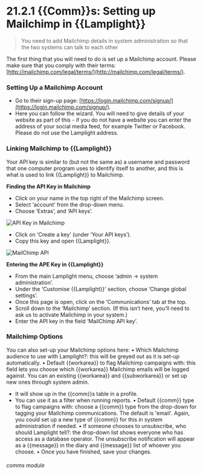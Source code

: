 # 21.2.1  {{Comm}}s: Setting up Mailchimp in {{Lamplight}}

> You need to add Mailchimp details in system administration so that the two systems can talk to each other 

The first thing that you will need to do is set up a Mailchimp account. Please make sure that you comply with their terms: [http://mailchimp.com/legal/terms/](http://mailchimp.com/legal/terms/).

### Setting Up a Mailchimp Account

- Go to their sign-up page: [https://login.mailchimp.com/signup/](https://login.mailchimp.com/signup/).
- Here you can follow the wizard. You will need to give details of your website as part of this - if you do not have a website you can enter the address of your social media feed, for example Twitter or Facebook. Please do not use the Lamplight address.

### Linking Mailchimp to {{Lamplight}}

Your API key is similar to (but not the same as) a username and password that one computer program uses to identify itself to another, and this is what is used to link {{Lamplight}} to Mailchimp. 

**Finding the API Key in Mailchimp**

- Click on your name in the top right of the Mailchimp screen.
- Select ‘account’ from the drop-down menu.
- Choose ‘Extras’, and ‘API keys’. 

![API Key in Mailchimp](21.2.1a.png)

- Click on  ‘Create a key’ (under ‘Your API keys’). 
- Copy this key and open {{Lamplight}}.

![MailChimp API](225a.PNG)

**Entering the APE Key in {{Lamplight}}**

- From the main Lamplight menu, choose ‘admin -> system administration’.  
- Under the 'Customise {{Lamplight}}' section, choose ‘Change global settings’.
- Once this page is open, click on the ‘Communications’ tab at the top.  
- Scroll down to the ‘Mailchimp’ section.  (If this isn’t here, you’ll need to ask us to activate Mailchimp in your system.)  
- Enter the API key in the field ‘MailChimp API key’.  

### Mailchimp Options

You can also set-up your Mailchimp options here:
•	Which Mailchimp audience to use with Lamplight?: this will be greyed out as it is set-up automatically.
•	Default {{workarea}} to flag Mailchimp campaigns with: this field lets you choose which {{workarea}} Mailchimp emails will be logged against. You can an existing  {{workarea}} and {{subworkarea}} or set up new ones through system admin.
   - It will show up in the {{comm}}s table in a profile.
   - You can use it as a filter when running reports. 
•	Default {{comm}} type to flag campaigns with: choose a {{comm}} type from the drop-down for tagging your Mailchimp communications. The default is 'email'. Again, you could set up a new type of {{comm}} for this in system administration if needed.
•	If someone chooses to unsubscribe, who should Lamplight tell?: the drop-down list shows everyone who has access as a database operator. The unsubscribe notification will appear as a {{message}} in the diary and {{message}} list of whoever you choose.
•	Once you have finished, save your changes.


###### comms module

